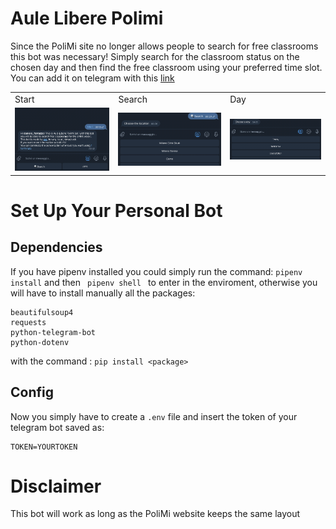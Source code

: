 # Aule Libere Polimi
Since the PoliMi site no longer allows people to search for free classrooms this bot was necessary!
Simply search for the classroom status on the chosen day and then find the free classroom using your preferred time slot. You can add it on telegram with this <a href="auleliberepolimi_bot">link</a>


<table>
  <tr>
    <td>Start</td>
     <td>Search</td>
     <td>Day</td>
  </tr>
  <tr>
    <td><img src="photos/README/start.png"></td>
    <td><img src="./photos/README/search.png"></td>
    <td><img src="./photos/README/day.png"></td>
  </tr>
 </table>

 # Set Up Your Personal Bot

## Dependencies
 If you have pipenv installed you could simply run the command:
 ```pipenv install``` and then ``` pipenv shell ``` to enter in the enviroment,
 otherwise you will have to install manually all the packages:
 ```
 beautifulsoup4
requests
python-telegram-bot
python-dotenv
 ```
 with the command :
 ``` pip install <package> ``` 
## Config
Now you simply have to create a ``` .env ``` file and insert the token of your telegram bot saved as:
```
TOKEN=YOURTOKEN
```

 # Disclaimer
This bot will work as long as the PoliMi website keeps the same layout

